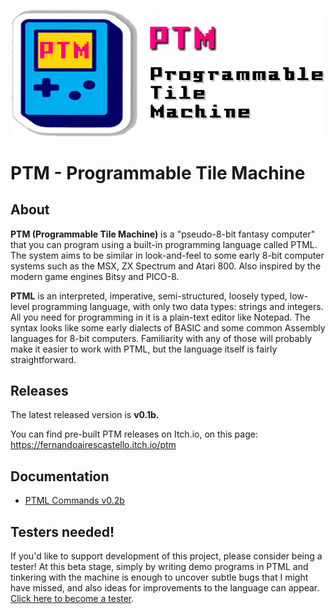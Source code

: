 ![PTM Logo](https://github.com/FernandoAiresCastello/PTM/blob/master/Images/logo.fw.png?raw=true)

# PTM - Programmable Tile Machine

## About
	
__PTM (Programmable Tile Machine)__ is a "pseudo-8-bit fantasy computer" that you can program using a built-in programming language called PTML. The system aims to be similar in look-and-feel to some early 8-bit computer systems such as the MSX, ZX Spectrum and Atari 800. Also inspired by the modern game engines Bitsy and PICO-8.

__PTML__ is an interpreted, imperative, semi-structured, loosely typed, low-level programming language, with only two data types: strings and integers. All you need for programming in it is a plain-text editor like Notepad. The syntax looks like some early dialects of BASIC and some common Assembly languages for 8-bit computers. Familiarity with any of those will probably make it easier to work with PTML, but the language itself is fairly straightforward.

## Releases

The latest released version is __v0.1b.__

You can find pre-built PTM releases on Itch.io, on this page: https://fernandoairescastello.itch.io/ptm

## Documentation

- [PTML Commands v0.2b](https://docs.google.com/spreadsheets/d/1uPhPh0LLgRmL87Uo9hDXGUhOOFIESIYAcZ_nJOlN2VI/edit#gid=1742699342)

## Testers needed!

If you'd like to support development of this project, please consider being a tester! At this beta stage, simply by writing demo programs in PTML and tinkering with the machine is enough to uncover subtle bugs that I might have missed, and also ideas for improvements to the language can appear. [Click here to become a tester](https://github.com/FernandoAiresCastello/PTM/discussions/new?category=testers-welcome).
